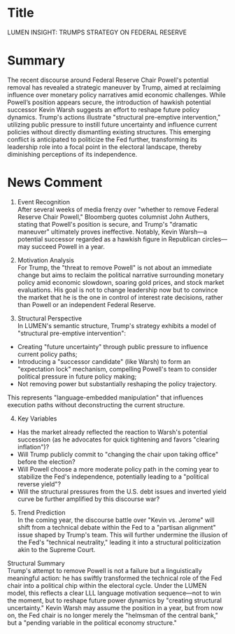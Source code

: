 # Title
LUMEN INSIGHT: TRUMPS STRATEGY ON FEDERAL RESERVE

# Summary
The recent discourse around Federal Reserve Chair Powell's potential removal has revealed a strategic maneuver by Trump, aimed at reclaiming influence over monetary policy narratives amid economic challenges. While Powell’s position appears secure, the introduction of hawkish potential successor Kevin Warsh suggests an effort to reshape future policy dynamics. Trump's actions illustrate "structural pre-emptive intervention," utilizing public pressure to instill future uncertainty and influence current policies without directly dismantling existing structures. This emerging conflict is anticipated to politicize the Fed further, transforming its leadership role into a focal point in the electoral landscape, thereby diminishing perceptions of its independence.

# News Comment
1. Event Recognition   
After several weeks of media frenzy over "whether to remove Federal Reserve Chair Powell," Bloomberg quotes columnist John Authers, stating that Powell's position is secure, and Trump's "dramatic maneuver" ultimately proves ineffective. Notably, Kevin Warsh—a potential successor regarded as a hawkish figure in Republican circles—may succeed Powell in a year.

2. Motivation Analysis  
For Trump, the "threat to remove Powell" is not about an immediate change but aims to reclaim the political narrative surrounding monetary policy amid economic slowdown, soaring gold prices, and stock market evaluations. His goal is not to change leadership now but to convince the market that he is the one in control of interest rate decisions, rather than Powell or an independent Federal Reserve.

3. Structural Perspective  
In LUMEN's semantic structure, Trump's strategy exhibits a model of "structural pre-emptive intervention":  
- Creating "future uncertainty" through public pressure to influence current policy paths;  
- Introducing a "successor candidate" (like Warsh) to form an "expectation lock" mechanism, compelling Powell's team to consider political pressure in future policy making;  
- Not removing power but substantially reshaping the policy trajectory.

This represents "language-embedded manipulation" that influences execution paths without deconstructing the current structure.

4. Key Variables  
- Has the market already reflected the reaction to Warsh's potential succession (as he advocates for quick tightening and favors "clearing inflation")?  
- Will Trump publicly commit to "changing the chair upon taking office" before the election?  
- Will Powell choose a more moderate policy path in the coming year to stabilize the Fed's independence, potentially leading to a "political reverse yield"?  
- Will the structural pressures from the U.S. debt issues and inverted yield curve be further amplified by this discourse war?

5. Trend Prediction  
In the coming year, the discourse battle over "Kevin vs. Jerome" will shift from a technical debate within the Fed to a "partisan alignment" issue shaped by Trump's team. This will further undermine the illusion of the Fed's "technical neutrality," leading it into a structural politicization akin to the Supreme Court.

Structural Summary  
Trump's attempt to remove Powell is not a failure but a linguistically meaningful action: he has swiftly transformed the technical role of the Fed chair into a political chip within the electoral cycle. Under the LUMEN model, this reflects a clear LLL language motivation sequence—not to win the moment, but to reshape future power dynamics by "creating structural uncertainty." Kevin Warsh may assume the position in a year, but from now on, the Fed chair is no longer merely the "helmsman of the central bank," but a "pending variable in the political economy structure."

